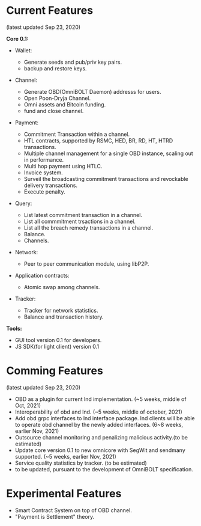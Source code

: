 # Current Features

(latest updated Sep 23, 2020)

**Core 0.1:**  
* Wallet:  
	* Generate seeds and pub/priv key pairs.  
	* backup and restore keys.  
* Channel:  
	* Generate OBD(OmniBOLT Daemon) addresss for users.  
	* Open Poon-Dryja Channel.  
	* Omni assets and Bitcoin funding.  
	* fund and close channel.  

* Payment:  
	* Commitment Transaction within a channel.  
	* HTL contracts, supported by RSMC, HED, BR, RD, HT, HTRD transactions.  
	* Multiple channel management for a single OBD instance, scaling out in performance.  
	* Multi hop payment using HTLC.  
	* Invoice system. 
	* Surveil the broadcasting commitment transactions and revockable delivery transactions.  
	* Execute penalty.   

* Query:  
	* List latest commitment transaction in a channel.   
	* List all commmitment trsactions in a channel.  
	* List all the breach remedy transactions in a channel.  
	* Balance. 
	* Channels.
  
* Network:  
	* Peer to peer communication module, using libP2P.  
 
* Application contracts:
	* Atomic swap among channels.  

* Tracker:
	* Tracker for network statistics.  
	* Balance and transaction history.   


**Tools:**  
* GUI tool version 0.1 for developers.  
* JS SDK(for light client) version 0.1  


# Comming Features   
(latest updated Sep 23, 2020)
 
* OBD as a plugin for current lnd implementation. (~5 weeks, middle of Oct, 2021)  
* Interoperability of obd and lnd. (~5 weeks, middle of october, 2021)  
* Add obd grpc interfaces to lnd interface package. lnd clients will be able to operate obd channel by the newly added interfaces. (6~8 weeks, earlier Nov, 2021)  
* Outsource channel monitoring and penalizing malicious activity.(to be estimated)  
* Update core version 0.1 to new omnicore with SegWit and sendmany supported.  (~5 weeks, earlier Nov, 2021)  
* Service quality statistics by tracker. (to be estimated)
* to be updated, pursuant to the development of OmniBOLT specification.  
 


# Experimental Features

* Smart Contract System on top of OBD channel. 
* "Payment is Settlement" theory.

